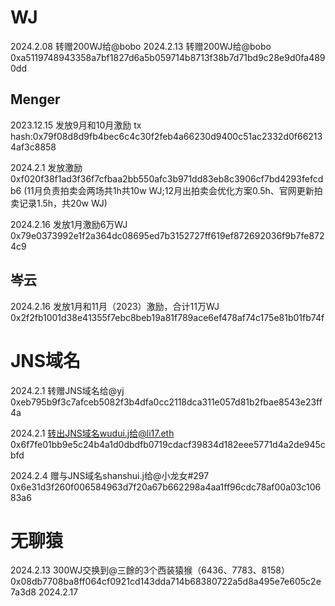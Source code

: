 # WJ

2024.2.08 转赠200WJ给@bobo 
2024.2.13 转赠200WJ给@bobo 0xa5119748943358a7bf1827d6a5b059714b8713f38b7d71bd9c28e9d0fa4890dd

## Menger

2023.12.15 发放9月和10月激励 tx hash:0x79f08d8d9fb4bec6c4c30f2feb4a66230d9400c51ac2332d0f662134af3c8858

2024.2.1 发放激励 0xf020f38f1ad3f36f7cfbaa2bb550afc3b971dd83eb8c3906cf7bd4293fefcdb6
(11月负责拍卖会两场共1h共10w WJ;12月出拍卖会优化方案0.5h、官网更新拍卖记录1.5h，共20w WJ)

2024.2.16 发放1月激励6万WJ 0x79e0373992e1f2a364dc08695ed7b3152727ff619ef872692036f9b7fe8724c9

## 岑云

2024.2.16 发放1月和11月（2023）激励，合计11万WJ 0x2f2fb1001d38e41355f7ebc8beb19a81f789ace6ef478af74c175e81b01fb74f



# JNS域名

2024.2.1 转赠JNS域名给@yj 0xeb795b9f3c7afceb5082f3b4dfa0cc2118dca311e057d81b2fbae8543e23ff4a

2024.2.1 转出JNS域名wudui.j给@li17.eth 0x6f7fe01bb9e5c24b4a1d0dbdfb0719cdacf39834d182eee5771d4a2de945cbfd

2024.2.4 赠与JNS域名shanshui.j给@小龙女#297 0x6e31d3f260f006584963d7f20a67b662298a4aa1ff96cdc78af00a03c10683a6

# 无聊猿
2024.2.13 300WJ交换到@三餘的3个西装猿猴（6436、7783、8158）0x08db7708ba8ff064cf0921cd143dda714b68380722a5d8a495e7e605c2e7a3d8
2024.2.17



